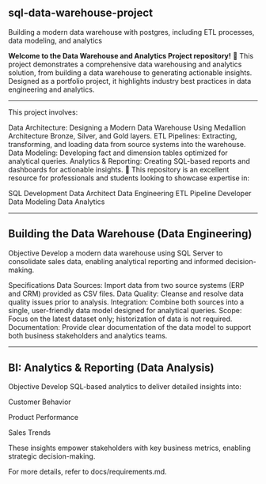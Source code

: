 ## __sql-data-warehouse-project__
Building a modern data warehouse with postgres, including ETL processes, data modeling, and analytics

__Welcome to the Data Warehouse and Analytics Project repository!__ 🚀
This project demonstrates a comprehensive data warehousing and analytics solution, from building a data warehouse to generating actionable insights. Designed as a portfolio project, it highlights industry best practices in data engineering and analytics.

---

This project involves:

Data Architecture: Designing a Modern Data Warehouse Using Medallion Architecture Bronze, Silver, and Gold layers.
ETL Pipelines: Extracting, transforming, and loading data from source systems into the warehouse.
Data Modeling: Developing fact and dimension tables optimized for analytical queries.
Analytics & Reporting: Creating SQL-based reports and dashboards for actionable insights.
🎯 This repository is an excellent resource for professionals and students looking to showcase expertise in:


SQL Development
Data Architect
Data Engineering
ETL Pipeline Developer
Data Modeling
Data Analytics

---

## __Building the Data Warehouse (Data Engineering)__
Objective
Develop a modern data warehouse using SQL Server to consolidate sales data, enabling analytical reporting and informed decision-making.

Specifications
Data Sources: Import data from two source systems (ERP and CRM) provided as CSV files.
Data Quality: Cleanse and resolve data quality issues prior to analysis.
Integration: Combine both sources into a single, user-friendly data model designed for analytical queries.
Scope: Focus on the latest dataset only; historization of data is not required.
Documentation: Provide clear documentation of the data model to support both business stakeholders and analytics teams.

---

## __BI: Analytics & Reporting (Data Analysis)__
Objective
Develop SQL-based analytics to deliver detailed insights into:

Customer Behavior

Product Performance

Sales Trends

These insights empower stakeholders with key business metrics, enabling strategic decision-making.

For more details, refer to docs/requirements.md.
